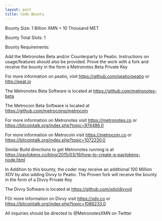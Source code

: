 ```yaml
---
layout: post
title: Code Bounty
---
```


Bounty Size: 1 Billion XMN + 10 Thousand MET

Bounty Total Slots: 1

Bounty Requirements:  

Add the Metronotes Beta and/or Counterparty to Peatio.  Instructions on usage/features should also be provided.  Prove the work with a fork and receive the bounty in the form a Metronotes Beta Private Key

For more information on peatio, visit https://github.com/peatio/peatio or http://peat.io 

The Metronotes Beta Software is located at https://github.com/metronotes-beta

The Metrocoin Beta Software is located at https://github.com/metrocoins/metrocoin

For more information on Metronotes visit https://metronotes.co or https://bitcointalk.org/index.php?topic=974486.0

For more information on Metrocoin visit https://metrocoin.co or https://bitcointalk.org/index.php?topic=1072230.0

Similar Build directions to get Metronotes running is at https://paytokens.co/blog/2015/03/19/how-to-create-a-paytokens-node.html

In Addition to this bounty, the coder may receive an additional 100 Million XDV by also adding Divvy to Peatio.  The Proven fork will receive the bounty in the form of a Divvy Private Key

The Divvy Software is located at https://github.com/xdv/divvyd

FOr more information on Divvy visit https://xdv.co or https://bitcointalk.org/index.php?topic=1086233.0

All inquiries should be directed to @MetronotesXMN on Twitter